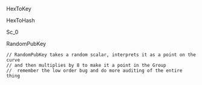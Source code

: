 HexToKey

HexToHash

Sc\_0

RandomPubKey

```
// RandomPubKey takes a random scalar, interprets it as a point on the curve
// and then multiplies by 8 to make it a point in the Group
//  remember the low order bug and do more auditing of the entire thing
```




